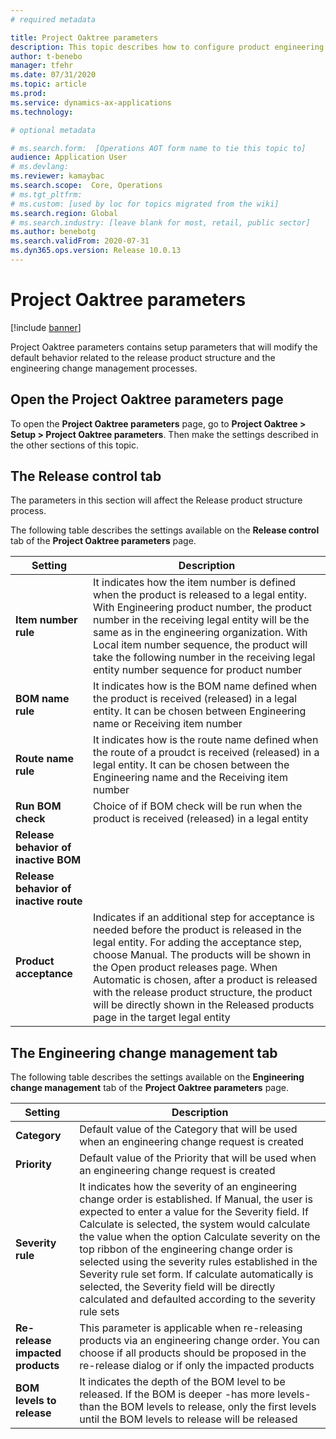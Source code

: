 ```yaml
---
# required metadata

title: Project Oaktree parameters
description: This topic describes how to configure product engineering features for Supply Chain Management.
author: t-benebo
manager: tfehr
ms.date: 07/31/2020
ms.topic: article
ms.prod: 
ms.service: dynamics-ax-applications
ms.technology: 

# optional metadata

# ms.search.form:  [Operations AOT form name to tie this topic to]
audience: Application User
# ms.devlang: 
ms.reviewer: kamaybac
ms.search.scope:  Core, Operations
# ms.tgt_pltfrm: 
# ms.custom: [used by loc for topics migrated from the wiki]
ms.search.region: Global
# ms.search.industry: [leave blank for most, retail, public sector]
ms.author: benebotg
ms.search.validFrom: 2020-07-31
ms.dyn365.ops.version: Release 10.0.13
---
```


# Project Oaktree parameters

[!include [banner](../includes/banner.md)]

<!-- KFM: Provide an intro that describes what this page is for, in general. -->
Project Oaktree parameters contains setup parameters that will modify the default behavior related to the release product structure and the engineering change management processes.

## Open the Project Oaktree parameters page

To open the **Project Oaktree parameters** page, go to **Project Oaktree > Setup > Project Oaktree parameters**. Then make the settings described in the other sections of this topic.

## The Release control tab

<!-- KFM: Provide an intro that describes what this tab is for, in general. -->
The parameters in this section will affect the Release product structure process.

The following table describes the settings available on the **Release control** tab of the **Project Oaktree parameters** page.

| Setting | Description |
| --- | --- |
| **Item number rule** | It indicates how the item number is defined when the product is released to a legal entity. With Engineering product number, the product number in the receiving legal entity will be the same as in the engineering organization. With Local item number sequence, the product will take the following number in the receiving legal entity number sequence for product number  |
| **BOM name rule** | It indicates how is the BOM name defined when the product is received (released) in a legal entity. It can be chosen between Engineering name or Receiving item number |
| **Route name rule** | It indicates how is the route name defined when the route of a proudct is received (released) in a legal entity. It can be chosen between the Engineering name and the Receiving item number  |
| **Run BOM check** | Choice of if BOM check will be run when the product is received (released) in a legal entity |
| **Release behavior of inactive BOM** | <!-- KFM: Describe how to use this setting. --> |
| **Release behavior of inactive route** | <!-- KFM: Describe how to use this setting. --> |
| **Product acceptance** | Indicates if an additional step for acceptance is needed before the product is released in the legal entity. For adding the acceptance step, choose Manual. The products will be shown in the Open product releases page. When Automatic is chosen, after a product is released with the release product structure, the product will be directly shown in the Released products page in the target legal entity |

## The Engineering change management tab

<!-- KFM: Provide an intro that describes what this tab is for, in general. -->

The following table describes the settings available on the **Engineering change management** tab of the **Project Oaktree parameters** page.

| Setting | Description |
| --- | --- |
| **Category** | Default value of the Category that will be used when an engineering change request is created |
| **Priority** | Default value of the Priority that will be used when an engineering change request is created |
| **Severity rule** | It indicates how the severity of an engineering change order is established. If Manual, the user is expected to enter a value for the Severity field. If Calculate is selected, the system would calculate the value when the option Calculate severity on the top ribbon of the engineering change order is selected using the severity rules established in the Severity rule set form. If calculate automatically is selected, the Severity field will be directly calculated and defaulted according to the severity rule sets |
| **Re-release impacted products** | This parameter is applicable when re-releasing products via an engineering change order. You can choose if all products should be proposed in the re-release dialog or if only the impacted products  |
| **BOM levels to release** | It indicates the depth of the BOM level to be released. If the BOM is deeper -has more levels- than the BOM levels to release, only the first levels until the BOM levels to release will be released |
